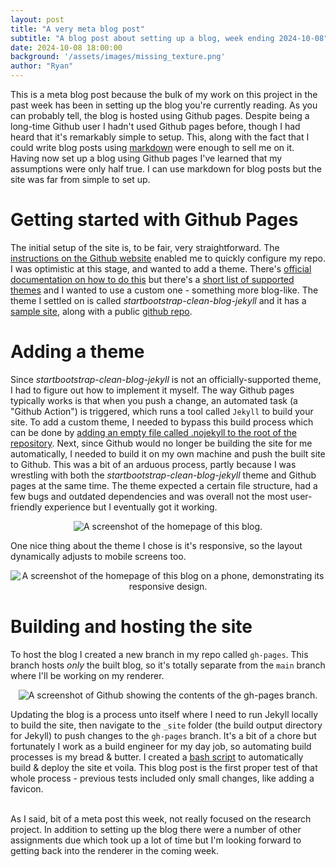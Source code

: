 ```yaml
---
layout: post
title: "A very meta blog post"
subtitle: "A blog post about setting up a blog, week ending 2024-10-08"
date: 2024-10-08 18:00:00
background: '/assets/images/missing_texture.png'
author: "Ryan"
---
```


This is a meta blog post because the bulk of my work on this project in the past week has been in setting up the blog you're currently reading.
As you can probably tell, the blog is hosted using Github pages. Despite being a long-time Github user I hadn't used Github pages before, though
I had heard that it's remarkably simple to setup. This, along with the fact that I could write blog posts using [markdown](https://en.wikipedia.org/wiki/Markdown) 
were enough to sell me on it. Having now set up a blog using Github pages I've learned that my assumptions were only half true. I can use markdown for blog posts
but the site was far from simple to set up.

# Getting started with Github Pages
The initial setup of the site is, to be fair, very straightforward. The [instructions on the Github website](https://docs.github.com/en/pages/getting-started-with-github-pages/creating-a-github-pages-site) enabled me to quickly configure my repo. I was optimistic at this stage, and wanted to add a theme. There's [official documentation on how to do this](https://docs.github.com/en/pages/setting-up-a-github-pages-site-with-jekyll/adding-a-theme-to-your-github-pages-site-using-jekyll) but there's a [short list of supported themes](https://pages.github.com/themes/) and I wanted to use a custom one - something more blog-like. The theme I settled on is called *startbootstrap-clean-blog-jekyll* and it has a [sample site](https://startbootstrap.github.io/startbootstrap-clean-blog-jekyll/), along with a public [github repo](https://github.com/StartBootstrap/startbootstrap-clean-blog-jekyll?tab=readme-ov-file).

# Adding a theme
Since *startbootstrap-clean-blog-jekyll* is not an officially-supported theme, I had to figure out how to implement it myself. The way Github pages typically works is that when you push a change, an automated task (a "Github Action") is triggered, which runs a tool called `Jekyll` to build your site. To add a custom theme, I needed to bypass this build process which can be done by [adding an empty file called .nojekyll to the root of the repository](https://github.com/Pipding/3dage_renderer/commit/a8147584c11e8b70274b5e1bca818153bf39e518). 
Next, since Github would no longer be building the site for me automatically, I needed to build it on my own machine and push the built site to Github. This was a bit of an arduous process, partly because I was wrestling with both the *startbootstrap-clean-blog-jekyll* theme and Github pages at the same time. The theme expected a certain file structure, had a few bugs and outdated dependencies and was overall not the most user-friendly experience but I eventually got it working.
<br>
<p style="text-align: center;">
  <img src="{{ "/assets/images/2024_10_08_blog_working.png" | relative_url }}" alt="A screenshot of the homepage of this blog." style="max-width: 100%; height: auto;">
</p>
One nice thing about the theme I chose is it's responsive, so the layout dynamically adjusts to mobile screens too.
<br>
<p style="text-align: center;">
  <img src="{{ "/assets/images/2024_10_08_blog_responsive.png" | relative_url }}" alt="A screenshot of the homepage of this blog on a phone, demonstrating its responsive design." style="max-width: 100%; height: auto;">
</p>

# Building and hosting the site
To host the blog I created a new branch in my repo called `gh-pages`. This branch hosts _only_ the built blog, so it's totally separate from the `main` branch where I'll be working on my renderer. 
<br>
<p style="text-align: center;">
  <img src="{{ "/assets/images/2024_10_08_blog_branches.png" | relative_url }}" alt="A screenshot of Github showing the contents of the gh-pages branch." style="max-width: 100%; height: auto;">
</p>

Updating the blog is a process unto itself where I need to run Jekyll locally to build the site, then navigate to the `_site` folder (the build output directory for Jekyll) to push changes to the `gh-pages` branch. It's a bit of a chore but fortunately I work as a build engineer for my day job, so automating build processes is my bread & butter. I created a [bash script](https://github.com/Pipding/3dage_renderer/blob/277a20a4f7c8d58624a0e711e3cecf15be0d2fb9/build_and_deploy_blog.sh) to automatically build & deploy the site et voila. This blog post is the first proper test of that whole process - previous tests included only small changes, like adding a favicon.
<br><br>

As I said, bit of a meta post this week, not really focused on the research project. In addition to setting up the blog there were a number of other assignments due which took up a lot of time but I'm looking forward to getting back into the renderer in the coming week.